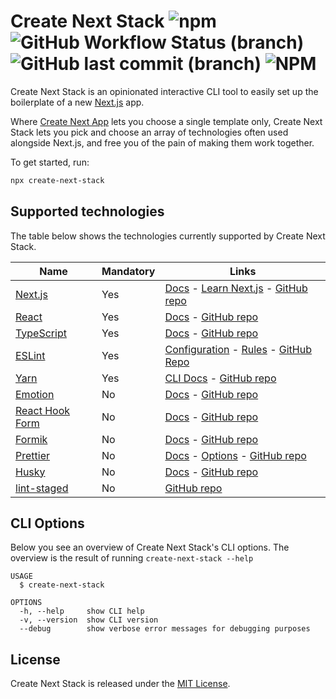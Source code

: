 # Create Next Stack ![npm](https://img.shields.io/npm/v/create-next-stack?style=flat-square) ![GitHub Workflow Status (branch)](https://img.shields.io/github/workflow/status/akd-io/create-next-stack/CI/develop?style=flat-square) ![GitHub last commit (branch)](https://img.shields.io/github/last-commit/akd-io/create-next-stack/develop?style=flat-square) ![NPM](https://img.shields.io/npm/l/create-next-stack?color=44cc11&style=flat-square)

Create Next Stack is an opinionated interactive CLI tool to easily set up the boilerplate of a new [Next.js](https://github.com/vercel/next.js) app.

Where [Create Next App](https://github.com/vercel/next.js/tree/canary/packages/create-next-app) lets you choose a single template only, Create Next Stack lets you pick and choose an array of technologies often used alongside Next.js, and free you of the pain of making them work together.

To get started, run:

```bash
npx create-next-stack
```

## Supported technologies

The table below shows the technologies currently supported by Create Next Stack.

| Name                                                 | Mandatory | Links                                                                                                                                                        |
| ---------------------------------------------------- | --------- | ------------------------------------------------------------------------------------------------------------------------------------------------------------ |
| [Next.js](https://nextjs.org/)                       | Yes       | [Docs](https://nextjs.org/docs) - [Learn Next.js](https://nextjs.org/learn) - [GitHub repo](https://github.com/vercel/next.js)                               |
| [React](https://reactjs.org/)                        | Yes       | [Docs](https://reactjs.org/docs/getting-started.html) - [GitHub repo](https://github.com/facebook/react)                                                     |
| [TypeScript](https://www.typescriptlang.org/)        | Yes       | [Docs](https://www.typescriptlang.org/docs/) - [GitHub repo](https://github.com/microsoft/TypeScript)                                                        |
| [ESLint](https://eslint.org/)                        | Yes       | [Configuration](https://eslint.org/docs/user-guide/configuring/) - [Rules](https://eslint.org/docs/rules/) - [GitHub Repo](https://github.com/eslint/eslint) |
| [Yarn](https://yarnpkg.com/)                         | Yes       | [CLI Docs](https://yarnpkg.com/cli) - [GitHub repo](https://github.com/yarnpkg/berry)                                                                        |
| [Emotion](https://emotion.sh/docs/introduction)      | No        | [Docs](https://emotion.sh/docs/introduction) - [GitHub repo](https://github.com/emotion-js/emotion)                                                          |
| [React Hook Form](https://react-hook-form.com/)      | No        | [Docs](https://react-hook-form.com/get-started) - [GitHub repo](https://github.com/react-hook-form/react-hook-form)                                          |
| [Formik](https://formik.org/)                        | No        | [Docs](https://formik.org/docs/overview) - [GitHub repo](https://github.com/formium/formik)                                                                  |
| [Prettier](https://prettier.io/)                     | No        | [Docs](https://prettier.io/docs/en/index.html) - [Options](https://prettier.io/docs/en/options.html) - [GitHub repo](https://github.com/prettier/prettier)   |
| [Husky](https://typicode.github.io/husky/)           | No        | [Docs](https://typicode.github.io/husky/) - [GitHub repo](https://github.com/typicode/husky)                                                                 |
| [lint-staged](https://github.com/okonet/lint-staged) | No        | [GitHub repo](https://github.com/okonet/lint-staged)                                                                                                         |

## CLI Options

Below you see an overview of Create Next Stack's CLI options. The overview is the result of running `create-next-stack --help`

```
USAGE
  $ create-next-stack

OPTIONS
  -h, --help     show CLI help
  -v, --version  show CLI version
  --debug        show verbose error messages for debugging purposes
```

## License

Create Next Stack is released under the [MIT License](LICENSE).
